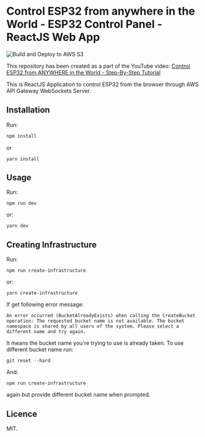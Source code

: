 # Control ESP32 from anywhere in the World - ESP32 Control Panel - ReactJS Web App

![Build and Deploy to AWS S3](hhttps://github.com/SolarHeatX/SolarHeatX-App/blob/main/.github/workflows/workflow.yml/badge.svg)

This repository has been created as a part of the YouTube video:
[Control ESP32 from ANYWHERE in the World - Step-By-Step Tutorial](https://youtu.be/z53MkVFOnIo)

This is ReactJS Application to control ESP32 from the browser through AWS API Gateway WebSockets Server.

## Installation

Run:

```bash
npm install
```

or

```
yarn install
```

## Usage

Run:

```
npm run dev
```

or:

```
yarn dev
```

## Creating Infrastructure

Run:

```
npm run create-infrastructure
```

or:

```
yarn create-infrastructure
```

If get following error message:

```
An error occurred (BucketAlreadyExists) when calling the CreateBucket operation: The requested bucket name is not available. The bucket namespace is shared by all users of the system. Please select a different name and try again.
```

It means the bucket name you're trying to use is already taken.
To use different bucket name run:

```
git reset --hard
```

And:

```
npm run create-infrastructure
```

again but provide different bucket name when prompted.

## Licence

MIT.
